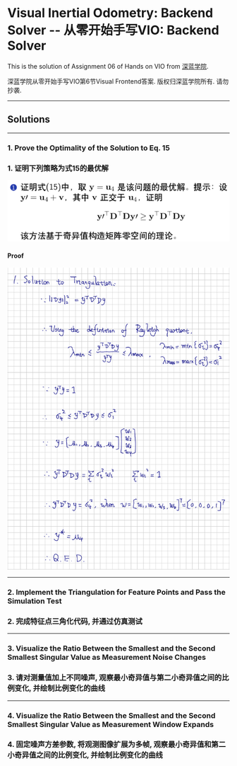 # Visual Inertial Odometry: Backend Solver -- 从零开始手写VIO: Backend Solver

This is the solution of Assignment 06 of Hands on VIO from [深蓝学院](https://www.shenlanxueyuan.com/course/247).

深蓝学院从零开始手写VIO第6节Visual Frontend答案. 版权归深蓝学院所有. 请勿抄袭.

---

## Solutions

---

### 1. Prove the Optimality of the Solution to Eq. 15
### 1. 证明下列策略为式15的最优解

<img src="doc/problem-statement/assignment-01.png" alt="Problem Statement, Assignment 01" width="%100">

#### Proof

<img src="doc/01-triangulation/optimality-proof.png" alt="Optimal Solution to Triangulation" width="%100">

---

### 2. Implement the Triangulation for Feature Points and Pass the Simulation Test
### 2. 完成特征点三角化代码, 并通过仿真测试

---

### 3. Visualize the Ratio Between the Smallest and the Second Smallest Singular Value as Measurement Noise Changes
### 3. 请对测量值加上不同噪声, 观察最小奇异值与第二小奇异值之间的比例变化, 并绘制比例变化的曲线

---

### 4. Visualize the Ratio Between the Smallest and the Second Smallest Singular Value as Measurement Window Expands
### 4. 固定噪声方差参数, 将观测图像扩展为多帧, 观察最小奇异值和第二小奇异值之间的比例变化, 并绘制比例变化的曲线